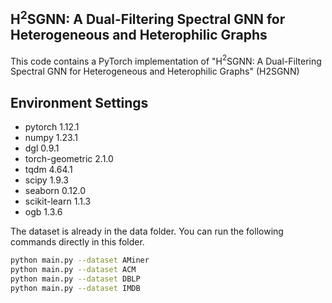 ## H$^2$SGNN: A Dual-Filtering Spectral GNN for Heterogeneous and Heterophilic Graphs
This code contains a PyTorch implementation of "H$^2$SGNN: A Dual-Filtering Spectral GNN for Heterogeneous and Heterophilic Graphs" (H2SGNN)
## Environment Settings
- pytorch 1.12.1
- numpy 1.23.1
- dgl 0.9.1
- torch-geometric 2.1.0
- tqdm 4.64.1
- scipy 1.9.3
- seaborn 0.12.0
- scikit-learn 1.1.3
- ogb 1.3.6
  
The dataset is already in the data folder. You can run the following commands directly in this folder. 
```sh
python main.py --dataset AMiner
python main.py --dataset ACM
python main.py --dataset DBLP
python main.py --dataset IMDB
```
